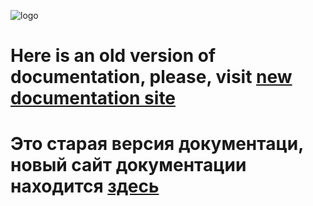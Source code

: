 ![logo](https://avatars3.githubusercontent.com/u/25752083?s=200&v=4)

# Here is an old version of documentation, please, visit [new documentation site](https://docs.unavlab.com/)

# Это старая версия документаци, новый сайт документации находится [здесь](https://docs.unavlab.com/README_RU.html)

